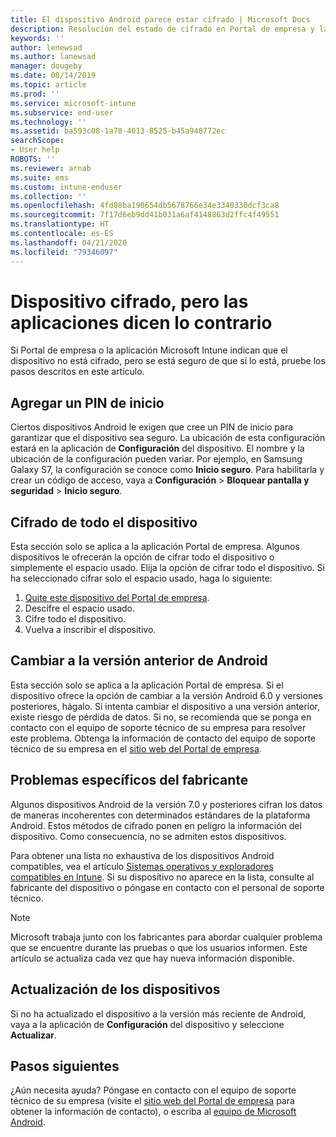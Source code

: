 ```yaml
---
title: El dispositivo Android parece estar cifrado | Microsoft Docs
description: Resolución del estado de cifrado en Portal de empresa y la aplicación Microsoft Intune
keywords: ''
author: lenewsad
ms.author: lanewsad
manager: dougeby
ms.date: 08/14/2019
ms.topic: article
ms.prod: ''
ms.service: microsoft-intune
ms.subservice: end-user
ms.technology: ''
ms.assetid: ba593c08-1a78-4013-8525-b45a948772ec
searchScope:
- User help
ROBOTS: ''
ms.reviewer: arnab
ms.suite: ems
ms.custom: intune-enduser
ms.collection: ''
ms.openlocfilehash: 4fd08ba190654db5678766e34e3340330dcf3ca8
ms.sourcegitcommit: 7f17d6eb9dd41b031a6af4148863d2ffc4f49551
ms.translationtype: HT
ms.contentlocale: es-ES
ms.lasthandoff: 04/21/2020
ms.locfileid: "79346097"
---
```

# <a name="device-encrypted-but-apps-say-otherwise"></a>Dispositivo cifrado, pero las aplicaciones dicen lo contrario

Si Portal de empresa o la aplicación Microsoft Intune indican que el dispositivo no está cifrado, pero se está seguro de que sí lo está, pruebe los pasos descritos en este artículo.  

## <a name="add-a-startup-pin"></a>Agregar un PIN de inicio

Ciertos dispositivos Android le exigen que cree un PIN de inicio para garantizar que el dispositivo sea seguro. La ubicación de esta configuración estará en la aplicación de **Configuración** del dispositivo. El nombre y la ubicación de la configuración pueden variar. Por ejemplo, en Samsung Galaxy S7, la configuración se conoce como **Inicio seguro**. Para habilitarla y crear un código de acceso, vaya a **Configuración** > **Bloquear pantalla y seguridad** > **Inicio seguro**.  

## <a name="encrypt-the-entire-device"></a>Cifrado de todo el dispositivo

Esta sección solo se aplica a la aplicación Portal de empresa. Algunos dispositivos le ofrecerán la opción de cifrar todo el dispositivo o simplemente el espacio usado. Elija la opción de cifrar todo el dispositivo. Si ha seleccionado cifrar solo el espacio usado, haga lo siguiente:

1. [Quite este dispositivo del Portal de empresa](unenroll-your-device-from-intune-android.md).
2. Descifre el espacio usado.  
3. Cifre todo el dispositivo.  
4. Vuelva a inscribir el dispositivo.  

## <a name="downgrade-your-version-of-android"></a>Cambiar a la versión anterior de Android

Esta sección solo se aplica a la aplicación Portal de empresa. Si el dispositivo ofrece la opción de cambiar a la versión Android 6.0 y versiones posteriores, hágalo. Si intenta cambiar el dispositivo a una versión anterior, existe riesgo de pérdida de datos. Si no, se recomienda que se ponga en contacto con el equipo de soporte técnico de su empresa para resolver este problema. Obtenga la información de contacto del equipo de soporte técnico de su empresa en el [sitio web del Portal de empresa](https://go.microsoft.com/fwlink/?linkid=2010980).  

## <a name="specific-manufacturer-issues"></a>Problemas específicos del fabricante

Algunos dispositivos Android de la versión 7.0 y posteriores cifran los datos de maneras incoherentes con determinados estándares de la plataforma Android. Estos métodos de cifrado ponen en peligro la información del dispositivo. Como consecuencia, no se admiten estos dispositivos.

Para obtener una lista no exhaustiva de los dispositivos Android compatibles, vea el artículo [Sistemas operativos y exploradores compatibles en Intune](https://docs.microsoft.com/intune/fundamentals/supported-devices-browsers#supported-samsung-knox-standard-devices). Si su dispositivo no aparece en la lista, consulte al fabricante del dispositivo o póngase en contacto con el personal de soporte técnico.

> [!Note]
> Microsoft trabaja junto con los fabricantes para abordar cualquier problema que se encuentre durante las pruebas o que los usuarios informen. Este artículo se actualiza cada vez que hay nueva información disponible.

## <a name="update-devices"></a>Actualización de los dispositivos

Si no ha actualizado el dispositivo a la versión más reciente de Android, vaya a la aplicación de **Configuración** del dispositivo y seleccione **Actualizar**.  

## <a name="next-steps"></a>Pasos siguientes

¿Aún necesita ayuda? Póngase en contacto con el equipo de soporte técnico de su empresa (visite el [sitio web del Portal de empresa](https://go.microsoft.com/fwlink/?linkid=2010980) para obtener la información de contacto), o escriba al <a href="mailto:wintunedroidfbk@microsoft.com?subject=I'm having trouble with enrolling my Android device&body=Describe the issue you're experiencing here.">equipo de Microsoft Android</a>.  
